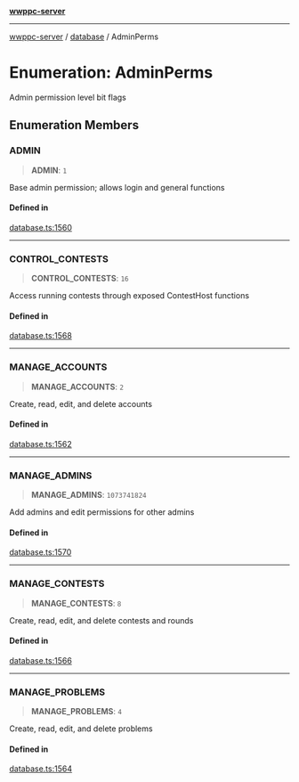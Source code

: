 [**wwppc-server**](../../README.md)

***

[wwppc-server](../../modules.md) / [database](../README.md) / AdminPerms

# Enumeration: AdminPerms

Admin permission level bit flags

## Enumeration Members

### ADMIN

> **ADMIN**: `1`

Base admin permission; allows login and general functions

#### Defined in

[database.ts:1560](https://github.com/WWPPC/WWPPC-server/blob/8fa1fab7588b7cc0d91c585786635fd288d3453c/src/database.ts#L1560)

***

### CONTROL\_CONTESTS

> **CONTROL\_CONTESTS**: `16`

Access running contests through exposed ContestHost functions

#### Defined in

[database.ts:1568](https://github.com/WWPPC/WWPPC-server/blob/8fa1fab7588b7cc0d91c585786635fd288d3453c/src/database.ts#L1568)

***

### MANAGE\_ACCOUNTS

> **MANAGE\_ACCOUNTS**: `2`

Create, read, edit, and delete accounts

#### Defined in

[database.ts:1562](https://github.com/WWPPC/WWPPC-server/blob/8fa1fab7588b7cc0d91c585786635fd288d3453c/src/database.ts#L1562)

***

### MANAGE\_ADMINS

> **MANAGE\_ADMINS**: `1073741824`

Add admins and edit permissions for other admins

#### Defined in

[database.ts:1570](https://github.com/WWPPC/WWPPC-server/blob/8fa1fab7588b7cc0d91c585786635fd288d3453c/src/database.ts#L1570)

***

### MANAGE\_CONTESTS

> **MANAGE\_CONTESTS**: `8`

Create, read, edit, and delete contests and rounds

#### Defined in

[database.ts:1566](https://github.com/WWPPC/WWPPC-server/blob/8fa1fab7588b7cc0d91c585786635fd288d3453c/src/database.ts#L1566)

***

### MANAGE\_PROBLEMS

> **MANAGE\_PROBLEMS**: `4`

Create, read, edit, and delete problems

#### Defined in

[database.ts:1564](https://github.com/WWPPC/WWPPC-server/blob/8fa1fab7588b7cc0d91c585786635fd288d3453c/src/database.ts#L1564)
